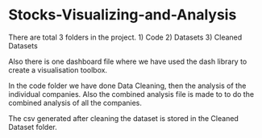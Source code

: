 # Stocks-Visualizing-and-Analysis
There are total 3 folders in the project.
    1) Code
    2) Datasets
    3) Cleaned Datasets

Also there is one dashboard file where we have used the dash library to create a visualisation toolbox.

In the code folder we have done Data Cleaning, then the analysis of the individual companies. Also the combined analysis file is made to to do the combined analysis of all the companies.

The csv generated after cleaning the dataset is stored in the Cleaned Dataset folder.
